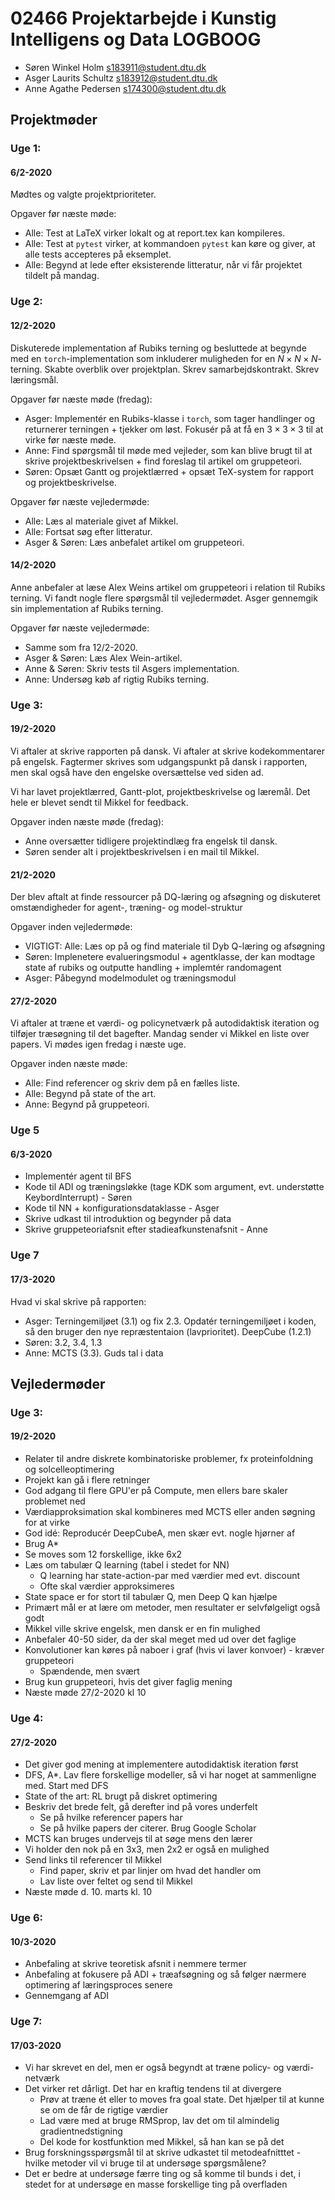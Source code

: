 # 02466 Projektarbejde i Kunstig Intelligens og Data LOGBOOG
* Søren Winkel Holm s183911@student.dtu.dk
* Asger Laurits Schultz s183912@student.dtu.dk 
* Anne Agathe Pedersen s174300@student.dtu.dk


## Projektmøder
### Uge 1:  
#### 6/2-2020
Mødtes og valgte projektprioriteter.

Opgaver før næste møde: 
* Alle: Test at LaTeX virker lokalt og at report.tex kan kompileres. 
* Alle: Test at `pytest` virker, at kommandoen `pytest` kan køre og giver, at alle tests accepteres på eksemplet. 
* Alle: Begynd at lede efter eksisterende litteratur, når vi får projektet tildelt på mandag. 

### Uge 2:
#### 12/2-2020
Diskuterede implementation af Rubiks terning og besluttede at begynde med en `torch`-implementation som inkluderer muligheden for en $N\times N\times N$-terning. 
Skabte overblik over projektplan. 
Skrev samarbejdskontrakt. 
Skrev læringsmål. 

Opgaver før næste møde (fredag):
* Asger: Implementér en Rubiks-klasse i `torch`, som tager handlinger og returnerer terningen + tjekker om løst. Fokusér på at få en $3\times 3\times 3$ til at virke før næste møde. 
* Anne: Find spørgsmål til møde med vejleder, som kan blive brugt til at skrive projektbeskrivelsen + find foreslag til artikel om gruppeteori. 
* Søren: Opsæt Gantt og projektlærred + opsæt TeX-system for rapport og projektbeskrivelse. 

Opgaver før næste vejledermøde: 
* Alle: Læs al materiale givet af Mikkel. 
* Alle: Fortsat søg efter litteratur. 
* Asger & Søren: Læs anbefalet artikel om gruppeteori. 

#### 14/2-2020
Anne anbefaler at læse Alex Weins artikel om gruppeteori i relation til Rubiks terning. 
Vi fandt nogle flere spørgsmål til vejledermødet. 
Asger gennemgik sin implementation af Rubiks terning. 

Opgaver før næste vejledermøde: 
* Samme som fra 12/2-2020.
* Asger & Søren: Læs Alex Wein-artikel. 
* Anne & Søren: Skriv tests til Asgers implementation. 
* Anne: Undersøg køb af rigtig Rubiks terning. 

### Uge 3:
#### 19/2-2020
Vi aftaler at skrive rapporten på dansk. 
Vi aftaler at skrive kodekommentarer på engelsk. 
Fagtermer skrives som udgangspunkt på dansk i rapporten, men skal også have den engelske oversættelse ved siden ad. 

Vi har lavet projektlærred, Gantt-plot, projektbeskrivelse og læremål. 
Det hele er blevet sendt til Mikkel for feedback. 

Opgaver inden næste møde (fredag): 
* Anne oversætter tidligere projektindlæg fra engelsk til dansk. 
* Søren sender alt i projektbeskrivelsen i en mail til Mikkel. 

#### 21/2-2020
Der blev aftalt at finde ressourcer på DQ-læring og afsøgning og diskuteret omstændigheder for agent-, træning- og model-struktur

Opgaver inden vejledermøde:
* VIGTIGT: Alle: Læs op på og find materiale til Dyb Q-læring og afsøgning
* Søren: Implenetere evalueringsmodul + agentklasse, der kan modtage state af rubiks og outputte handling + implemtér randomagent
* Asger: Påbegynd modelmodulet og træningsmodul
  
#### 27/2-2020
Vi aftaler at træne et værdi- og policynetværk på autodidaktisk iteration og tilføjer træsøgning til det bagefter. 
Mandag sender vi Mikkel en liste over papers.
Vi mødes igen fredag i næste uge.

Opgaver inden næste møde:
* Alle: Find referencer og skriv dem på en fælles liste.
* Alle: Begynd på state of the art.
* Anne: Begynd på gruppeteori.

### Uge 5
#### 6/3-2020
* Implementér agent til BFS
* Kode til ADI og træningsløkke (tage KDK som argument, evt. understøtte KeybordInterrupt) - Søren
* Kode til NN + konfigurationsdataklasse - Asger
* Skrive udkast til introduktion og begynder på data
* Skrive gruppeteoriafsnit efter stadieafkunstenafsnit - Anne

### Uge 7
#### 17/3-2020
Hvad vi skal skrive på rapporten: 
* Asger: Terningemiljøet (3.1) og fix 2.3. Opdatér terningemiljøet i koden, så den bruger den nye repræstentaion (lavprioritet). DeepCube (1.2.1)
* Søren: 3.2, 3.4, 1.3
* Anne: MCTS (3.3). Guds tal i data



## Vejledermøder
### Uge 3:
#### 19/2-2020
- Relater til andre diskrete kombinatoriske problemer, fx proteinfoldning og solcelleoptimering
- Projekt kan gå i flere retninger
- God adgang til flere GPU'er på Compute, men ellers bare skaler problemet ned
- Værdiapproksimation skal kombineres med MCTS eller anden søgning for at virke
- God idé: Reproducér DeepCubeA, men skær evt. nogle hjørner af
- Brug A*
- Se moves som 12 forskellige, ikke 6x2
- Læs om tabulær Q learning (tabel i stedet for NN)
  - Q learning har state-action-par med værdier med evt. discount
  - Ofte skal værdier approksimeres
- State space er for stort til tabulær Q, men Deep Q kan hjælpe
- Primært mål er at lære om metoder, men resultater er selvfølgeligt også godt
- Mikkel ville skrive engelsk, men dansk er en fin mulighed
- Anbefaler 40-50 sider, da der skal meget med ud over det faglige
- Konvolutioner kan køres på naboer i graf (hvis vi laver konvoer) - kræver gruppeteori
  - Spændende, men svært
- Brug kun gruppeteori, hvis det giver faglig mening
- Næste møde 27/2-2020 kl 10

### Uge 4:
#### 27/2-2020
- Det giver god mening at implementere autodidaktisk iteration først
- DFS, A*. Lav flere forskellige modeller, så vi har noget at sammenligne med. Start med DFS
- State of the art: RL brugt på diskret optimering
- Beskriv det brede felt, gå derefter ind på vores underfelt
  - Se på hvilke referencer papers har
  - Se på hvilke papers der citerer. Brug Google Scholar
- MCTS kan bruges undervejs til at søge mens den lærer
- Vi holder den nok på en 3x3, men 2x2 er også en mulighed
- Send links til referencer til Mikkel
  - Find paper, skriv et par linjer om hvad det handler om
  - Lav liste over feltet og send til Mikkel
- Næste møde d. 10. marts kl. 10


### Uge 6:
#### 10/3-2020
- Anbefaling at skrive teoretisk afsnit i nemmere termer 
- Anbefaling at fokusere på ADI + træafsøgning og så følger nærmere optimering af læringsproces senere
- Gennemgang af ADI


### Uge 7: 
#### 17/03-2020
- Vi har skrevet en del, men er også begyndt at træne policy- og værdi-netværk
- Det virker ret dårligt. Det har en kraftig tendens til at divergere
  - Prøv at træne ét eller to moves fra goal state. Det hjælper til at kunne se om de får de rigtige værdier
  - Lad være med at bruge RMSprop, lav det om til almindelig gradientnedstigning
  - Del kode for kostfunktion med Mikkel, så han kan se på det 
- Brug forskningsspørgsmål til at skrive udkastet til metodeafnitttet - hvilke metoder vil vi bruge til at undersøge spørgsmålene?
- Det er bedre at undersøge færre ting og så komme til bunds i det, i stedet for at undersøge en masse forskellige ting på overfladen